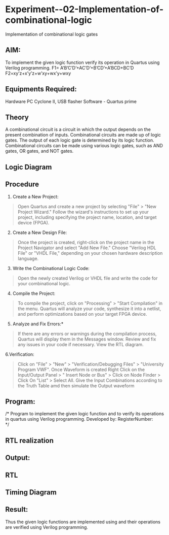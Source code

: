 # Experiment--02-Implementation-of-combinational-logic
Implementation of combinational logic gates
 
## AIM:
To implement the given logic function verify its operation in Quartus using Verilog programming.
 F1= A’B’C’D’+AC’D’+B’CD’+A’BCD+BC’D
F2=xy’z+x’y’z+w’xy+wx’y+wxy
 
 
 
## Equipments Required:
Hardware PC Cyclone II, USB flasher Software - Quartus prime

## Theory
A combinational circuit is a circuit in which the output depends on the present combination of inputs. Combinational circuits are made up of logic gates. The output of each logic gate is determined by its logic function. Combinational circuits can be made using various logic gates, such as AND gates, OR gates, and NOT gates.
 

## Logic Diagram
## Procedure
1. Create a New Project:

>Open Quartus and create a new project by selecting "File" > "New Project Wizard."
>Follow the wizard's instructions to set up your project, including specifying the project name, location, and target device (FPGA).

2. Create a New Design File:

>Once the project is created, right-click on the project name in the Project Navigator and select "Add New File."
>Choose "Verilog HDL File" or "VHDL File," depending on your chosen hardware description language.

3. Write the Combinational Logic Code:

>Open the newly created Verilog or VHDL file and write the code for your combinational logic.

4. Compile the Project:

>To compile the project, click on "Processing" > "Start Compilation" in the menu.
>Quartus will analyze your code, synthesize it into a netlist, and perform optimizations based on your target FPGA device.

5. Analyze and Fix Errors:*

>If there are any errors or warnings during the compilation process, Quartus will display them in the Messages window.
>Review and fix any issues in your code if necessary.
>View the RTL diagram.

6.Verification:

>Click on "File" > "New" > "Verification/Debugging Files" > "University Program VWF".
>Once Waveform is created Right Click on the Input/Output Panel > " Insert Node or Bus" > Click on Node Finder > Click On "List" > Select All.
>Give the Input Combinations according to the Truth Table amd then simulate the Output waveform
## Program:
/*
Program to implement the given logic function and to verify its operations in quartus using Verilog programming.
Developed by: 
RegisterNumber:  
*/
## RTL realization

## Output:
## RTL
## Timing Diagram
## Result:
Thus the given logic functions are implemented using  and their operations are verified using Verilog programming.
